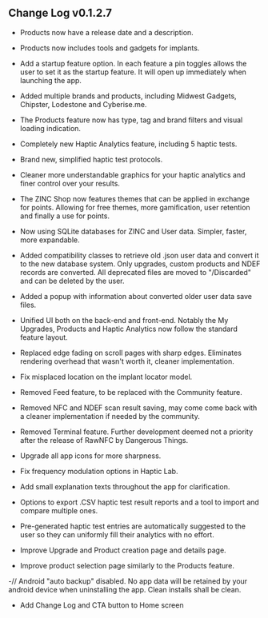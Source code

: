 ## Change Log v0.1.2.7

- Products now have a release date and a description.

- Products now includes tools and gadgets for implants.

- Add a startup feature option. In each feature a pin toggles allows the user to set it as the startup feature. It will open up immediately when launching the app.

- Added multiple brands and products, including Midwest Gadgets, Chipster, Lodestone and Cyberise.me.

- The Products feature now has type, tag and brand filters and visual loading indication.

- Completely new Haptic Analytics feature, including 5 haptic tests.

- Brand new, simplified haptic test protocols.

- Cleaner more understandable graphics for your haptic analytics and finer control over your results.

- The ZINC Shop now features themes that can be applied in exchange for points. Allowing for free themes, more gamification, user retention and finally a use for points.

- Now using SQLite databases for ZINC and User data. Simpler, faster, more expandable.

- Added compatibility classes to retrieve old .json user data and convert it to the new database system. Only upgrades, custom products and NDEF records are converted. All deprecated files are moved to "/Discarded" and can be deleted by the user.

- Added a popup with information about converted older user data save files.

- Unified UI both on the back-end and front-end. Notably the My Upgrades, Products and Haptic Analytics now follow the standard feature layout.

- Replaced edge fading on scroll pages with sharp edges. Eliminates rendering overhead that wasn't worth it, cleaner implementation.

- Fix misplaced location on the implant locator model.

- Removed Feed feature, to be replaced with the Community feature.

- Removed NFC and NDEF scan result saving, may come come back with a cleaner implementation if needed by the community.

- Removed Terminal feature. Further development deemed not a priority after the release of RawNFC by Dangerous Things.

- Upgrade all app icons for more sharpness.

- Fix frequency modulation options in Haptic Lab.

- Add small explanation texts throughout the app for clarification.

- Options to export .CSV haptic test result reports and a tool to import and compare multiple ones.

- Pre-generated haptic test entries are automatically suggested to the user so they can uniformly fill their analytics with no effort.

- Improve Upgrade and Product creation page and details page.

- Improve product selection page similarly to the Products feature.

-// Android "auto backup" disabled. No app data will be retained by your android device when uninstalling the app. Clean installs shall be clean.

- Add Change Log and CTA button to Home screen
